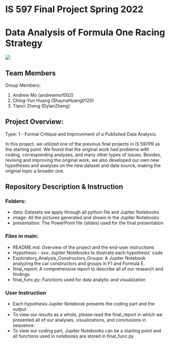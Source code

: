 # IS 597 Final Project Spring 2022 
# Data Analysis of Formula One Racing Strategy

![](https://i.imgur.com/yph2Zcm.jpg)

##  Team Members

Group Members:
1. Andrew Mo (andrewmo1002)
2. Ching-Yun Huang (ShaynaHuang0120)
3. Tianci Zheng (DylanZheng)


## Project Overview: 
Type: 1 - Formal Critique and Improvement of a Published Data Analysis:

In this project, we utilized one of the previous final projects in IS 597PR as the starting point. We found that the original 
work had problems with coding, corresponding analyses, and many other types of issues. Besides, revising and improving the original work,
we also developed our own new hypotheses and analyses on the new dataset and data source, making the original topic a broader one.

## Repository Description & Instruction
### Folders:
- data: Datasets we apply through all python file and Jupiter Notebooks
- image: All the pictures generated and shown in the Jupiter Notebooks
- presentation: The PowerPoint file (slides) used for the final presentation




### Files in main:
- README.md: Overview of the project and the end-user instructions
- Hypothesis - xxx: Jupiter Notebooks to illustrate each hypothesis' code
- Exploratory_Analysis_Constructors_Groups: A Jupiter Notebook analyzing the car constructors and groups in F1 and Formula E.
- final_report: A comprehensive report to describe all of our research and findings
- final_func.py: Functions used for data analytic and visualization

### User Instruction
- Each hypothesis Jupiter Notebook presents the coding part and the output
- To view our results as a whole, please read the final_report in which we presented all of our analyses, visualizations, and
conclusions in sequence.
- To view our coding part, Jupiter Notebooks can be a starting point and all functions used in notebooks are stored in final_func.py


















